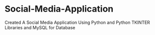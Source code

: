 # Social-Media-Application
Created A Social Media Application Using Python and Python TKINTER Libraries and MySQL for Database
